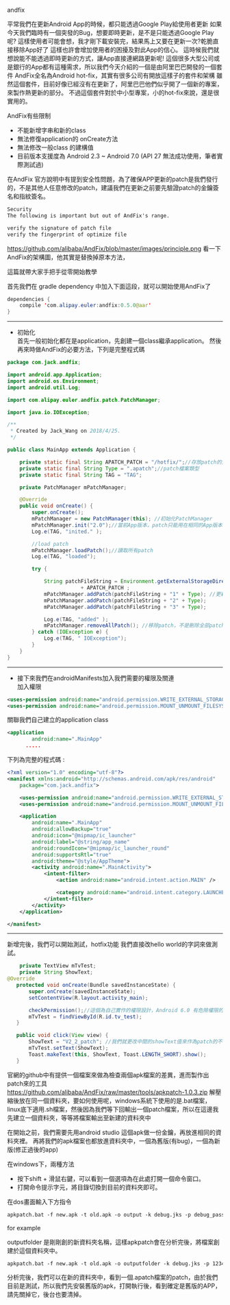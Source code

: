 andfix

平常我們在更新Android App的時候，都只能透過Google Play給使用者更新
如果今天我們臨時有一個突發的Bug，想要即時更新，是不是只能透過Google Play呢?
這樣使用者可能會想，我才剛下載安裝完，結果馬上又要在更新一次?乾脆直接移除App好了
這樣也許會增加使用者的困擾及對此App的信心。
這時候我們就想說能不能透過即時更新的方式，讓App直接連網路更新呢!
這個很多大型公司或是銀行的App都有這種需求，所以我們今天介紹的一個是由阿里巴巴開發的一個套件
AndFix全名為Android hot-fix，其實有很多公司有開放這樣子的套件和架構
雖然這個套件，目前好像已經沒有在更新了，阿里巴巴他們似乎開了一個新的專案，來製作熱更新的部分。
不過這個套件對於中小型專案，小的hot-fix來說，還是很實用的。



AndFix有些限制
* 不能新增字串和新的class
* 無法修復application的 onCreate方法
* 無法修改一般class 的建構值
* 目前版本支援度為 Android 2.3 ~ Android 7.0 (API 27 無法成功使用，筆者實際測試過)

在AndFix 官方說明中有提到安全性問題，為了確保APP更新的patch是我們發行的，不是其他人任意修改的patch，建議我們在更新之前要先驗證patch的金鑰簽名和指紋簽名。

```txt
Security
The following is important but out of AndFix's range.

verify the signature of patch file
verify the fingerprint of optimize file
```
https://github.com/alibaba/AndFix/blob/master/images/principle.png
看一下AndFix的架構圖，他其實是替換掉原本方法，

這篇就帶大家手把手從零開始教學

首先我們在 gradle dependency 中加入下面這段，就可以開始使用AndFix了

``` java
dependencies {
	compile 'com.alipay.euler:andfix:0.5.0@aar'
}
```

***
* 初始化     
首先一般初始化都在是application，先創建一個class繼承application。
然後再來時做AndFix的必要方法，下列是完整程式碼

```java
package com.jack.andfix;

import android.app.Application;
import android.os.Environment;
import android.util.Log;

import com.alipay.euler.andfix.patch.PatchManager;

import java.io.IOException;

/**
 * Created by Jack_Wang on 2018/4/25.
 */

public class MainApp extends Application {

    private static final String APATCH_PATCH = "/hotfix/";//存放patch的資料夾
    private static final String Type = ".apatch";//patch檔案類型
    private static final String TAG = "TAG";

    private PatchManager mPatchManager;

    @Override
    public void onCreate() {
        super.onCreate();
        mPatchManager = new PatchManager(this); //初始化PatchManager
        mPatchManager.init("2.0");//當前App版本，patch只能用在相同的App版本
        Log.e(TAG, "inited." );

        //load patch
        mPatchManager.loadPatch();//讀取所有patch
        Log.e(TAG, "loaded");

        try {

            String patchFileString = Environment.getExternalStorageDirectory().getAbsolutePath()
                        + APATCH_PATCH ;
            mPatchManager.addPatch(patchFileString + "1" + Type); //更新App
            mPatchManager.addPatch(patchFileString + "2" + Type);
            mPatchManager.addPatch(patchFileString + "3" + Type);

            Log.e(TAG, "added" );
            mPatchManager.removeAllPatch(); //移除patch，不是刪除全部patch
        } catch (IOException e) {
            Log.e(TAG, " IOException");
        }
    }
}
```

***
* 接下來我們在androidManifests加入我們需要的權限及關連  
加入權限
```xml
<uses-permission android:name="android.permission.WRITE_EXTERNAL_STORAGE" />
<uses-permission android:name="android.permission.MOUNT_UNMOUNT_FILESYSTEMS" />
```
關聯我們自己建立的application class
```xml
<application
        android:name=".MainApp"
      .....
```
下列為完整的程式碼 :

```xml
<?xml version="1.0" encoding="utf-8"?>
<manifest xmlns:android="http://schemas.android.com/apk/res/android"
    package="com.jack.andfix">

    <uses-permission android:name="android.permission.WRITE_EXTERNAL_STORAGE" />
    <uses-permission android:name="android.permission.MOUNT_UNMOUNT_FILESYSTEMS" />

    <application
        android:name=".MainApp"
        android:allowBackup="true"
        android:icon="@mipmap/ic_launcher"
        android:label="@string/app_name"
        android:roundIcon="@mipmap/ic_launcher_round"
        android:supportsRtl="true"
        android:theme="@style/AppTheme">
        <activity android:name=".MainActivity">
            <intent-filter>
                <action android:name="android.intent.action.MAIN" />

                <category android:name="android.intent.category.LAUNCHER" />
            </intent-filter>
        </activity>
    </application>

</manifest>
```

***
新增完後，我們可以開始測試，hotfix功能
我們直接改hello world的字詞來做測試。

```java
    private TextView mTvTest;
    private String ShowText;
@Override
   protected void onCreate(Bundle savedInstanceState) {
       super.onCreate(savedInstanceState);
       setContentView(R.layout.activity_main);

       checkPermission();//這個為自己實作的權限設計，Android 6.0 有危險權限的關係。
       mTvTest = findViewById(R.id.tv_test);
   }

   public void click(View view) {
       ShowText = "V2_2_patch"; //我們就更改中間的showText值來作為patch的不同
       mTvTest.setText(ShowText);
       Toast.makeText(this, ShowText, Toast.LENGTH_SHORT).show();
   }
```

官網的github中有提供一個檔案來做為檢查兩個apk檔案的差異，進而製作出patch來的工具
https://github.com/alibaba/AndFix/raw/master/tools/apkpatch-1.0.3.zip
解壓縮後放在同一個資料夾，要如何使用呢，windows系統下使用的是.bat檔案，linux底下適用.sh檔案，然後因為我們等下回輸出一個patch檔案，所以在這邊我先建立一個資料夾，等等將檔案輸出至新建的資料夾中

在開始之前，我們需要先用android studio 這個apk做一份金鑰，再放進相同的資料夾裡。
再將我們的apk檔案也都放進資料夾中，一個為舊版(有bug)，一個為新版(修正過後的app)

在windows下，兩種方法
* 按下shift + 滑鼠右鍵，可以看到一個選項為在此處打開一個命令窗口。
* 打開命令提示字元，將目錄切換到目前的資料夾即可。    

在dos畫面輸入下方指令

```txt
apkpatch.bat -f new.apk -t old.apk -o output -k debug.jks -p debug_password -a androiddebugkey -e androiddebugkey_password
```
for example

outputfolder 是剛剛創的新資料夾名稱，這樣apkpatch會在分析完後，將檔案創建於這個資料夾中。
```txt
apkpatch.bat -f new.apk -t old.apk -o outputfolder -k debug.jks -p 123456 -a androidKey -e 123456
```

分析完後，我們可以在新的資料夾中，看到一個.apatch檔案的patch，由於我們目前是測試，所以我們先安裝舊版的apk，打開執行後，看到確定是舊版的APP，請先關掉它，後台也要清掉。
